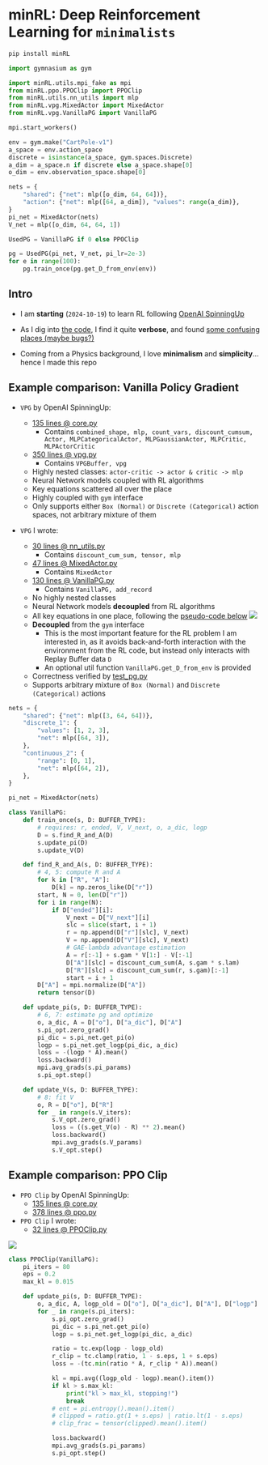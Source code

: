 # minRL: Deep Reinforcement Learning for `minimalists`

```cmd
pip install minRL
```

```py
import gymnasium as gym

import minRL.utils.mpi_fake as mpi
from minRL.ppo.PPOClip import PPOClip
from minRL.utils.nn_utils import mlp
from minRL.vpg.MixedActor import MixedActor
from minRL.vpg.VanillaPG import VanillaPG

mpi.start_workers()

env = gym.make("CartPole-v1")
a_space = env.action_space
discrete = isinstance(a_space, gym.spaces.Discrete)
a_dim = a_space.n if discrete else a_space.shape[0]
o_dim = env.observation_space.shape[0]

nets = {
    "shared": {"net": mlp([o_dim, 64, 64])},
    "action": {"net": mlp([64, a_dim]), "values": range(a_dim)},
}
pi_net = MixedActor(nets)
V_net = mlp([o_dim, 64, 64, 1])

UsedPG = VanillaPG if 0 else PPOClip

pg = UsedPG(pi_net, V_net, pi_lr=2e-3)
for e in range(100):
    pg.train_once(pg.get_D_from_env(env))

```

## Intro

- I am **starting** (`2024-10-19`) to learn RL following [OpenAI SpinningUp](https://github.com/openai/spinningup)

- As I dig into [the code](https://github.com/openai/spinningup/tree/master/spinup/algos/pytorch/vpg), I find it quite **verbose**, and found [some confusing places (maybe bugs?)](https://github.com/openai/spinningup/issues/424)

- Coming from a Physics background, I love **minimalism** and **simplicity**... hence I made this repo

## Example comparison: Vanilla Policy Gradient

- `VPG` by OpenAI SpinningUp:
    - [135 lines @ core.py](https://github.com/openai/spinningup/blob/master/spinup/algos/pytorch/vpg/core.py)
        - Contains `combined_shape, mlp, count_vars, discount_cumsum, Actor, MLPCategoricalActor, MLPGaussianActor, MLPCritic, MLPActorCritic`
    - [350 lines @ vpg.py](https://github.com/openai/spinningup/blob/master/spinup/algos/pytorch/vpg/vpg.py)
        - Contains `VPGBuffer, vpg`
    - Highly nested classes: `actor-critic -> actor & critic -> mlp`
    - Neural Network models coupled with RL algorithms
    - Key equations scattered all over the place
    - Highly coupled with `gym` interface
    - Only supports either `Box (Normal)` or `Discrete (Categorical)` action spaces, not arbitrary mixture of them

- `VPG` I wrote:
    - [30 lines @ nn_utils.py](./src/minRL/utils/nn_utils.py)
        - Contains `discount_cum_sum, tensor, mlp`
    - [47 lines @ MixedActor.py](./src/minRL/vpg/MixedActor.py)
        - Contains `MixedActor`
    - [130 lines @ VanillaPG.py](./src/minRL/vpg/VanillaPG.py)
        - Contains `VanillaPG, add_record`
    - No highly nested classes
    - Neural Network models **decoupled** from RL algorithms
    - All key equations in one place, following the [pseudo-code below](https://spinningup.openai.com/en/latest/algorithms/vpg.html#pseudocode)
        ![](https://spinningup.openai.com/en/latest/_images/math/262538f3077a7be8ce89066abbab523575132996.svg)
    - **Decoupled** from the `gym` interface
        - This is the most important feature for the RL problem I am interested in, as it avoids back-and-forth interaction with the environment from the RL code, but instead only interacts with Replay Buffer data `D`
        - An optional util function `VanillaPG.get_D_from_env` is provided 
    - Correctness verified by [test_pg.py](./src/test_pg.py)
    - Supports arbitrary mixture of `Box (Normal)` and `Discrete (Categorical)` actions

```py
nets = {
    "shared": {"net": mlp([3, 64, 64])},
    "discrete_1": {
        "values": [1, 2, 3],
        "net": mlp([64, 3]),
    },
    "continuous_2": {
        "range": [0, 1],
        "net": mlp([64, 2]),
    },
}

pi_net = MixedActor(nets)
```

```py
class VanillaPG:
    def train_once(s, D: BUFFER_TYPE):
        # requires: r, ended, V, V_next, o, a_dic, logp
        D = s.find_R_and_A(D)
        s.update_pi(D)
        s.update_V(D)

    def find_R_and_A(s, D: BUFFER_TYPE):
        # 4, 5: compute R and A
        for k in ["R", "A"]:
            D[k] = np.zeros_like(D["r"])
        start, N = 0, len(D["r"])
        for i in range(N):
            if D["ended"][i]:
                V_next = D["V_next"][i]
                slc = slice(start, i + 1)
                r = np.append(D["r"][slc], V_next)
                V = np.append(D["V"][slc], V_next)
                # GAE-lambda advantage estimation
                A = r[:-1] + s.gam * V[1:] - V[:-1]
                D["A"][slc] = discount_cum_sum(A, s.gam * s.lam)
                D["R"][slc] = discount_cum_sum(r, s.gam)[:-1]
                start = i + 1
        D["A"] = mpi.normalize(D["A"])
        return tensor(D)

    def update_pi(s, D: BUFFER_TYPE):
        # 6, 7: estimate pg and optimize
        o, a_dic, A = D["o"], D["a_dic"], D["A"]
        s.pi_opt.zero_grad()
        pi_dic = s.pi_net.get_pi(o)
        logp = s.pi_net.get_logp(pi_dic, a_dic)
        loss = -(logp * A).mean()
        loss.backward()
        mpi.avg_grads(s.pi_params)
        s.pi_opt.step()

    def update_V(s, D: BUFFER_TYPE):
        # 8: fit V
        o, R = D["o"], D["R"]
        for _ in range(s.V_iters):
            s.V_opt.zero_grad()
            loss = ((s.get_V(o) - R) ** 2).mean()
            loss.backward()
            mpi.avg_grads(s.V_params)
            s.V_opt.step()
```

## Example comparison: PPO Clip

- `PPO Clip` by OpenAI SpinningUp:
    - [135 lines @ core.py](https://github.com/openai/spinningup/blob/master/spinup/algos/pytorch/ppo/core.py)
    - [378 lines @ ppo.py](https://github.com/openai/spinningup/blob/master/spinup/algos/pytorch/ppo/ppo.py)
- `PPO Clip` I wrote:
    - [32 lines @ PPOClip.py](./src/minRL/ppo/PPOClip.py)

![](https://spinningup.openai.com/en/latest/_images/math/e62a8971472597f4b014c2da064f636ffe365ba3.svg)

```py
class PPOClip(VanillaPG):
    pi_iters = 80
    eps = 0.2
    max_kl = 0.015

    def update_pi(s, D: BUFFER_TYPE):
        o, a_dic, A, logp_old = D["o"], D["a_dic"], D["A"], D["logp"]
        for _ in range(s.pi_iters):
            s.pi_opt.zero_grad()
            pi_dic = s.pi_net.get_pi(o)
            logp = s.pi_net.get_logp(pi_dic, a_dic)

            ratio = tc.exp(logp - logp_old)
            r_clip = tc.clamp(ratio, 1 - s.eps, 1 + s.eps)
            loss = -(tc.min(ratio * A, r_clip * A)).mean()

            kl = mpi.avg((logp_old - logp).mean().item())
            if kl > s.max_kl:
                print("kl > max_kl, stopping!")
                break
            # ent = pi.entropy().mean().item()
            # clipped = ratio.gt(1 + s.eps) | ratio.lt(1 - s.eps)
            # clip_frac = tensor(clipped).mean().item()

            loss.backward()
            mpi.avg_grads(s.pi_params)
            s.pi_opt.step()
```

